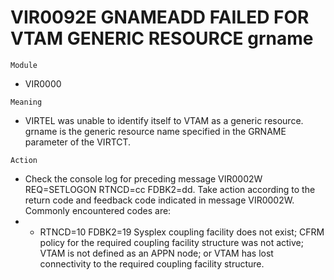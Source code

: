 # VIR0092E GNAMEADD FAILED FOR VTAM GENERIC RESOURCE grname

`Module`
- VIR0000

`Meaning`
- VIRTEL was unable to identify itself to VTAM as a generic resource. grname is the generic resource name specified in the GRNAME parameter of the VIRTCT.

`Action`
- Check the console log for preceding message VIR0002W REQ=SETLOGON RTNCD=cc FDBK2=dd. Take action according to the return code and feedback code indicated in message VIR0002W. Commonly encountered codes are:
- - RTNCD=10 FDBK2=19 Sysplex coupling facility does not exist; CFRM policy for the required coupling facility structure was not active; VTAM is not defined as an APPN node; or VTAM has lost connectivity to the required coupling facility structure.
